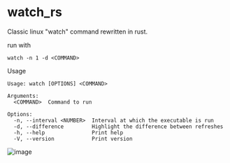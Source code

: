 # watch_rs
Classic linux "watch" command rewritten in rust.

run with
```
watch -n 1 -d <COMMAND>
```

Usage
 
```
Usage: watch [OPTIONS] <COMMAND>

Arguments:
  <COMMAND>  Command to run

Options:
  -n, --interval <NUMBER>  Interval at which the executable is run
  -d, --difference         Highlight the difference between refreshes
  -h, --help               Print help
  -V, --version            Print version
```

![image](https://github.com/domenicomastrangelo/watch_rs/assets/7526063/42734095-8af9-4ca0-8eec-06c89be778de)
